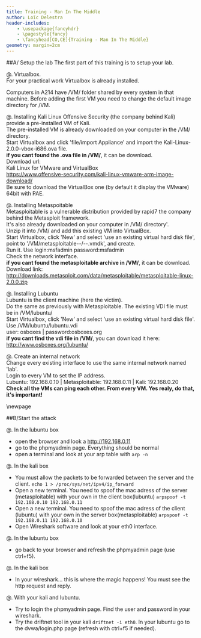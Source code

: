 ```yaml
---
title: Training - Man In The Middle
author: Loïc Delestra
header-includes:
    - \usepackage{fancyhdr}
    - \pagestyle{fancy}
    - \fancyhead[CO,CE]{Training - Man In The Middle}
geometry: margin=2cm
---
```


##A/ Setup the lab
The first part of this training is to setup your lab.   

@. Virtualbox.   
For your practical work Virtualbox is already installed.

Computers in A214 have /VM/ folder shared by every system in that machine. Before adding the first VM you need to change the default image directory for /VM.

@. Installing Kali Linux
Offensive Security (the company behind Kali) provide a pre-installed VM of Kali.   
The pre-installed VM is already downloaded on your computer in the /VM/ directory.   
Start Virtualbox and click 'file/import Appliance' and import the Kali-Linux-2.0.0-vbox-i686.ova file.   
**if you cant found the .ova file in /VM/**, it can be download.   
Download url:   
Kali Linux for VMware and VirtualBox   
https://www.offensive-security.com/kali-linux-vmware-arm-image-download/   
Be sure to download the VirtualBox one (by default it display the VMware) 64bit with PAE.   

@. Installing Metaspoitable   
Metasploitable is a vulnerable distribution provided by rapid7 the company behind the Metasploit framework.   
It's also already downloaded on your computer in /VM/ directory'.   
Unzip it into /VM/ and add this existing VM into VirtualBox.   
Start Virtualbox, click 'New' and select 'use an existing virtual hard disk file', point to '/VM/metasploitable--/--.vmdk', and create.   
Run it. Use login:msfadmin password:msfadmin   
Check the network interface.   
**if you cant found the metasploitable archive in /VM/**, it can be download.   
Download link:   
http://downloads.metasploit.com/data/metasploitable/metasploitable-linux-2.0.0.zip   

@. Installing Lubuntu   
Lubuntu is the client machine (here the victim).   
Do the same as previously with Metasploitable. The existing VDI file must be in /VM/lubuntu/   
Start Virtualbox, click 'New' and select 'use an existing virtual hard disk file'. Use /VM/lubuntu/lubuntu.vdi   
user: osboxes | password:osboxes.org   
**if you cant find the vdi file in /VM/**, you can download it here:   
http://www.osboxes.org/lubuntu/   

@. Create an internal network   
Change every existing interface to use the same internal network named 'lab'.   
Login to every VM to set the IP address.   
Lubuntu: 192.168.0.10 | Metasploitable: 192.168.0.11 | Kali: 192.168.0.20   
**Check all the VMs can ping each other. From every VM. Yes realy, do that, it's important!**   

\newpage

##B/Start the attack

@. In the lubuntu box
- open the browser and look a http://192.168.0.11
- go to the phpmyadmin page. Everything should be normal
- open a terminal and look at your arp table with `arp -n`

@. In the kali box   

- You must allow the packets to be forwarded between the server and the client. `echo 1 > /proc/sys/net/ipv4/ip_forward` 
- Open a new terminal. You need to spoof the mac adress of the server (metasploitable) with your own in the client box(lubuntu) `arpspoof -t 192.168.0.10 192.168.0.11`
- Open a new terminal. You need to spoof the mac adress of the client (lubuntu) with your own in the server box(metasploitable) `arpspoof -t 192.168.0.11 192.168.0.10`
- Open Wireshark software and look at your eth0 interface.

@. In the lubuntu box

- go back to your browser and refresh the phpmyadmin page (use ctrl+f5).

@. In the kali box
- In your wireshark... this is where the magic happens! You must see the http request and reply.

@. With your kali and lubuntu.

- Try to login the phpmyadmin page. Find the user and password in your wireshark.
- Try the driftnet tool in your kali `driftnet -i eth0`. In your lubuntu go to the dvwa/login.php page (refresh with ctrl+f5 if needed).

